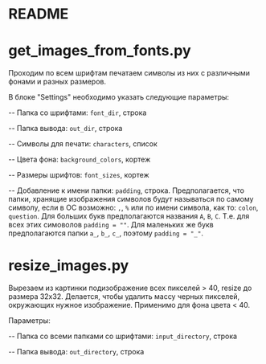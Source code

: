 # README

# get_images_from_fonts.py
Проходим по всем шрифтам печатаем символы из них с различными фонами и разных размеров.

В блоке "Settings" необходимо указать следующие параметры:

-- Папка со шрифтами: `font_dir`, строка

-- Папка вывода: `out_dir`, строка

-- Символы для печати: `characters`, список

-- Цвета фона: `background_colors`, кортеж

-- Размеры шрифтов: `font_sizes`, кортеж

-- Добавление к имени папки: `padding`, строка. Предполагается, что папки, хранящие изображения символов будут называться по самому символу, если в ОС возможно: `,`, `%` или по имени символа, как то: `colon`, `question`. Для больших букв предполагаются названия `A`, `B`, `C`. Т.е. для всех этих симоволов `padding = ""`. Для маленьких же букв предполагаются папки `a_`, `b_`, `c_`, поэтому `padding = "_"`.


# resize_images.py

Вырезаем из картинки подизображение всех пикселей > 40, resize до размера 32x32. Делается, чтобы удалить массу черных пикселей, окружающих нужное изображение. Применимо для фона цвета < 40.

Параметры:

-- Папка со всеми папками со шрифтами: `input_directory`, строка

-- Папка вывода: `out_directory`, строка
